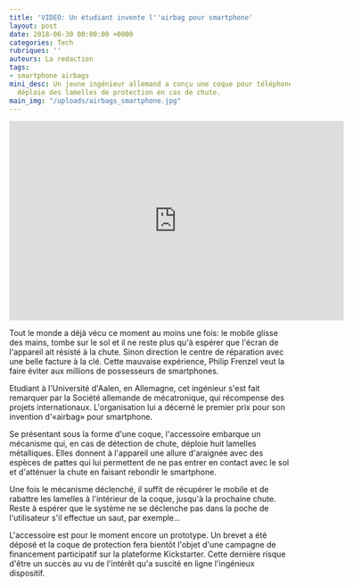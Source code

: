 ```yaml
---
title: 'VIDEO: Un étudiant invente l''airbag pour smartphone'
layout: post
date: 2018-06-30 00:00:00 +0000
categories: Tech
rubriques: ''
auteurs: La redaction
tags:
- smartphone airbags
mini_desc: Un jeune ingénieur allemand a conçu une coque pour téléphone portable qui
  déploie des lamelles de protection en cas de chute.
main_img: "/uploads/airbags_smartphone.jpg"
---
```

<iframe width="600" height="357" src="https://www.youtube.com/embed/ENnlKd6KiII" frameborder="0" allow="autoplay; encrypted-media" allowfullscreen></iframe>

Tout le monde a déjà vécu ce moment au moins une fois: le mobile glisse des mains, tombe sur le sol et il ne reste plus qu'à espérer que l'écran de l'appareil ait résisté à la chute. Sinon direction le centre de réparation avec une belle facture à la clé. Cette mauvaise expérience, Philip Frenzel veut la faire éviter aux millions de possesseurs de smartphones.

Etudiant à l'Université d'Aalen, en Allemagne, cet ingénieur s'est fait remarquer par la Société allemande de mécatronique, qui récompense des projets internationaux. L'organisation lui a décerné le premier prix pour son invention d'«airbag» pour smartphone.

Se présentant sous la forme d'une coque, l'accessoire embarque un mécanisme qui, en cas de détection de chute, déploie huit lamelles métalliques. Elles donnent à l'appareil une allure d'araignée avec des espèces de pattes qui lui permettent de ne pas entrer en contact avec le sol et d'atténuer la chute en faisant rebondir le smartphone.

Une fois le mécanisme déclenché, il suffit de récupérer le mobile et de rabattre les lamelles à l'intérieur de la coque, jusqu'à la prochaine chute. Reste à espérer que le système ne se déclenche pas dans la poche de l'utilisateur s'il effectue un saut, par exemple...

L'accessoire est pour le moment encore un prototype. Un brevet a été déposé et la coque de protection fera bientôt l'objet d'une campagne de financement participatif sur la plateforme Kickstarter. Cette dernière risque d'être un succès au vu de l'intérêt qu'a suscité en ligne l'ingénieux dispositif.